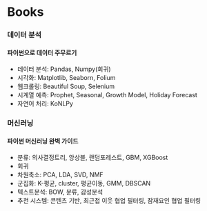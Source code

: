 # Books


### 데이터 분석
#### 파이썬으로 데이터 주무르기
* 데이터 분석: Pandas, Numpy(회귀)
* 시각화: Matplotlib, Seaborn, Folium
* 웹크롤링: Beautiful Soup, Selenium
* 시계열 예측: Prophet, Seasonal, Growth Model, Holiday Forecast
* 자연어 처리: KoNLPy

### 머신러닝
#### 파이썬 머신러닝 완벽 가이드
* 분류: 의사결정트리, 앙상블, 랜덤포레스트, GBM, XGBoost
* 회귀
* 차원축소: PCA, LDA, SVD, NMF
* 군집화: K-평균, cluster, 평균이동, GMM, DBSCAN
* 텍스트분석: BOW, 분류, 감성분석
* 추천 시스템: 콘텐츠 기반, 최근접 이웃 협업 필터링, 잠재요인 협업 필터링
